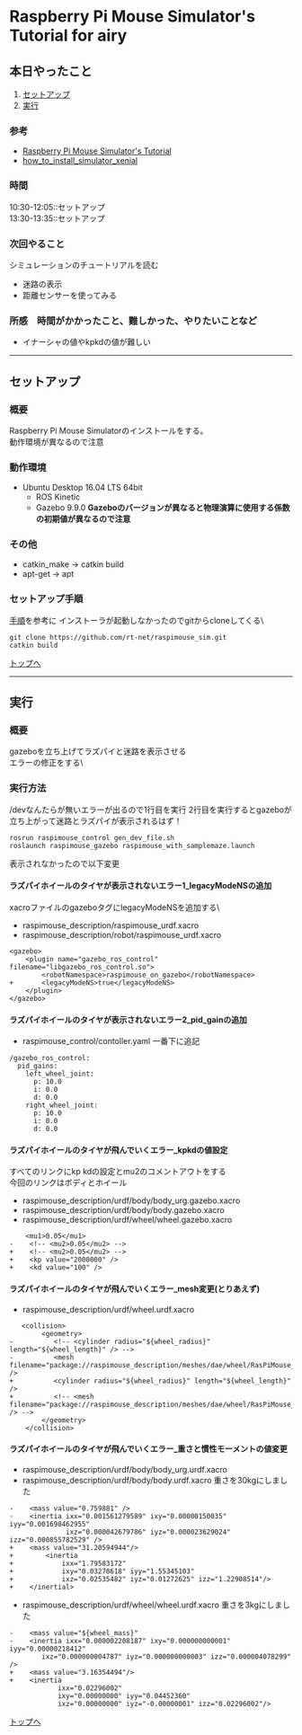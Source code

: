 # Raspberry Pi Mouse Simulator's Tutorial for airy

## 本日やったこと
1. [セットアップ](#セットアップ)
2. [実行](#実行)

### 参考
* [Raspberry Pi Mouse Simulator's Tutorial](https://raspimouse-sim-tutorial.gitbook.io/project/)
* [how_to_install_simulator_xenial](https://github.com/rt-net/raspimouse_sim/wiki/how_to_install_simulator_xenial) 

### 時間
10:30-12:05::セットアップ\
13:30-13:35::セットアップ

### 次回やること
シミュレーションのチュートリアルを読む
* 迷路の表示
* 距離センサーを使ってみる

### 所感　時間がかかったこと、難しかった、やりたいことなど
<!-- 
[解決/未解決/所感/疑問/参考など]
[参考][記事名](URL)
 -->
* イナーシャの値やkpkdの値が難しい

---
## セットアップ
### 概要
<!-- 何をするもの、方法と結果を３行程度 -->
Raspberry Pi Mouse Simulatorのインストールをする。\
動作環境が異なるので注意
### 動作環境
* Ubuntu Desktop 16.04 LTS 64bit
    * ROS Kinetic
    * Gazebo 9.9.0
**Gazeboのバージョンが異なると物理演算に使用する係数の初期値が異なるので注意**
### その他
* catkin_make -> catkin build
* apt-get -> apt

### セットアップ手順
[手順](https://github.com/rt-net/raspimouse_sim/wiki/how_to_install_simulator_xenial)を参考に
インストーラが起動しなかったのでgitからcloneしてくる\
```
git clone https://github.com/rt-net/raspimouse_sim.git
catkin build
```

[トップへ](#本日やったこと)

---
## 実行
### 概要
gazeboを立ち上げてラズパイと迷路を表示させる\
エラーの修正をする\
### 実行方法
/devなんたらが無いエラーが出るので1行目を実行
2行目を実行するとgazeboが立ち上がって迷路とラズパイが表示されるはず！
```
rosrun raspimouse_control gen_dev_file.sh
roslaunch raspimouse_gazebo raspimouse_with_samplemaze.launch
```
表示されなかったので以下変更

#### ラズパイホイールのタイヤが表示されないエラー1_legacyModeNSの追加
xacroファイルのgazeboタグにlegacyModeNSを追加する\
* raspimouse_description/raspimouse_urdf.xacro
* raspimouse_description/robot/raspimouse_urdf.xacro
```
<gazebo>
    <plugin name="gazebo_ros_control" filename="libgazebo_ros_control.so">
        <robotNamespace>raspimouse_on_gazebo</robotNamespace>
+       <legacyModeNS>true</legacyModeNS>
    </plugin>
</gazebo>
```
#### ラズパイホイールのタイヤが表示されないエラー2_pid_gainの追加
* raspimouse_control/contoller.yaml
一番下に追記
```
/gazebo_ros_control:
  pid_gains:
    left_wheel_joint:
      p: 10.0
      i: 0.0
      d: 0.0
    right_wheel_joint:
      p: 10.0
      i: 0.0
      d: 0.0
```
#### ラズパイホイールのタイヤが飛んでいくエラー_kpkdの値設定
すべてのリンクにkp kdの設定とmu2のコメントアウトをする\
今回のリンクはボディとホイール
* raspimouse_description/urdf/body/body_urg.gazebo.xacro
* raspimouse_description/urdf/body/body.gazebo.xacro
* raspimouse_description/urdf/wheel/wheel.gazebo.xacro
```
    <mu1>0.05</mu1>
-    <!-- <mu2>0.05</mu2> -->
+    <!-- <mu2>0.05</mu2> -->
+    <kp value="2000000" />
+    <kd value="100" />
```
#### ラズパイホイールのタイヤが飛んでいくエラー_mesh変更(とりあえず)
* raspimouse_description/urdf/wheel.urdf.xacro
```
   <collision>
        <geometry>
-          <!-- <cylinder radius="${wheel_radius}" length="${wheel_length}" /> -->
-          <mesh filename="package://raspimouse_description/meshes/dae/wheel/RasPiMouse_wheel.dae" />
+          <cylinder radius="${wheel_radius}" length="${wheel_length}" />
+          <!-- <mesh filename="package://raspimouse_description/meshes/dae/wheel/RasPiMouse_wheel.dae" /> -->
        </geometry>
    </collision>
```
#### ラズパイホイールのタイヤが飛んでいくエラー_重さと慣性モーメントの値変更
* raspimouse_description/urdf/body/body_urg.urdf.xacro
* raspimouse_description/urdf/body/body.urdf.xacro
重さを30kgにしました
```
-    <mass value="0.759881" />
-    <inertia ixx="0.001561279589" ixy="0.00000150035" iyy="0.001698462955" 
              ixz="0.000042679786" iyz="0.000023629024" izz="0.000855782529" />
+    <mass value="31.20594944"/>
+        <inertia
+            ixx="1.79583172"
+            ixy="0.03278618" iyy="1.55345103"
+            ixz="0.02535482" iyz="0.01272625" izz="1.22908514"/>
+    </inertial>
```
* raspimouse_description/urdf/wheel/wheel.urdf.xacro
重さを3kgにしました
```
-    <mass value="${wheel_mass}"
-    <inertia ixx="0.000002208187" ixy="0.000000000001" iyy="0.00000218412" 
        ixz="0.000000004787" iyz="0.000000000003" izz="0.000004078299" />
+    <mass value="3.16354494"/>
+    <inertia
            ixx="0.02296002"
            ixy="0.00000000" iyy="0.04452360"
            ixz="0.00000000" iyz="-0.00000001" izz="0.02296002"/>
```

[トップへ](#本日やったこと)

<!--
```
プログラムを書く
```
-->